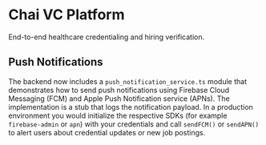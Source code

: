 # Chai VC Platform

End-to-end healthcare credentialing and hiring verification.

## Push Notifications

The backend now includes a `push_notification_service.ts` module that demonstrates
how to send push notifications using Firebase Cloud Messaging (FCM) and Apple
Push Notification service (APNs). The implementation is a stub that logs the
notification payload. In a production environment you would initialize the
respective SDKs (for example `firebase-admin` or `apn`) with your credentials
and call `sendFCM()` or `sendAPN()` to alert users about credential updates or
new job postings.

